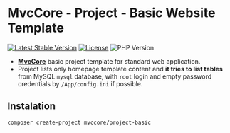 # MvcCore - Project - Basic Website Template

[![Latest Stable Version](https://img.shields.io/badge/Stable-v5.2.2-brightgreen.svg?style=plastic)](https://github.com/mvccore/project-basic/releases)
[![License](https://img.shields.io/badge/License-BSD%203-brightgreen.svg?style=plastic)](https://mvccore.github.io/docs/mvccore/5.0.0/LICENSE.md)
![PHP Version](https://img.shields.io/badge/PHP->=5.4-brightgreen.svg?style=plastic)

- [**MvcCore**](https://github.com/mvccore/mvccore) basic project template for standard web application. 
- Project lists only homepage template content and **it tries to list tables** from MySQL `mysql` database,
  with `root` login and empty password credentials by `/App/config.ini` if possible.

## Instalation
```shell
composer create-project mvccore/project-basic
```
